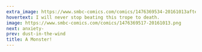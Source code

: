 ```yaml
---
extra_image: https://www.smbc-comics.com/comics/1476369534-20161013after.png
hovertext: I will never stop beating this trope to death.
image: https://www.smbc-comics.com/comics/1476369517-20161013.png
next: anxiety-
prev: dust-in-the-wind
title: A Monster!
---
```

